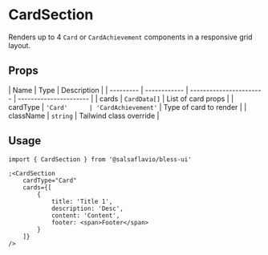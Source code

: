 # CardSection

Renders up to 4 `Card` or `CardAchievement` components in a responsive grid layout.

## Props

| Name      | Type         | Description             |
| --------- | ------------ | ----------------------- | ---------------------- |
| cards     | `CardData[]` | List of card props      |
| cardType  | `'Card'      | 'CardAchievement'`      | Type of card to render |
| className | `string`     | Tailwind class override |

## Usage

```tsx
import { CardSection } from '@salsaflavio/bless-ui'

;<CardSection
	cardType="Card"
	cards={[
		{
			title: 'Title 1',
			description: 'Desc',
			content: 'Content',
			footer: <span>Footer</span>
		}
	]}
/>
```
